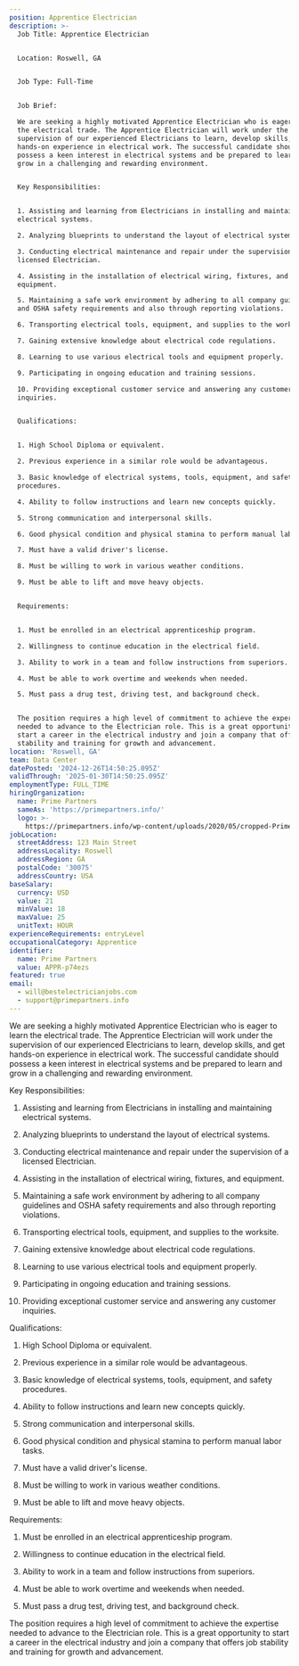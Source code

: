 ```yaml
---
position: Apprentice Electrician
description: >-
  Job Title: Apprentice Electrician 


  Location: Roswell, GA


  Job Type: Full-Time


  Job Brief:

  We are seeking a highly motivated Apprentice Electrician who is eager to learn
  the electrical trade. The Apprentice Electrician will work under the
  supervision of our experienced Electricians to learn, develop skills, and get
  hands-on experience in electrical work. The successful candidate should
  possess a keen interest in electrical systems and be prepared to learn and
  grow in a challenging and rewarding environment. 


  Key Responsibilities:


  1. Assisting and learning from Electricians in installing and maintaining
  electrical systems.

  2. Analyzing blueprints to understand the layout of electrical systems.

  3. Conducting electrical maintenance and repair under the supervision of a
  licensed Electrician.

  4. Assisting in the installation of electrical wiring, fixtures, and
  equipment.

  5. Maintaining a safe work environment by adhering to all company guidelines
  and OSHA safety requirements and also through reporting violations.

  6. Transporting electrical tools, equipment, and supplies to the worksite.

  7. Gaining extensive knowledge about electrical code regulations.

  8. Learning to use various electrical tools and equipment properly.

  9. Participating in ongoing education and training sessions.

  10. Providing exceptional customer service and answering any customer
  inquiries.


  Qualifications:


  1. High School Diploma or equivalent.

  2. Previous experience in a similar role would be advantageous.

  3. Basic knowledge of electrical systems, tools, equipment, and safety
  procedures.

  4. Ability to follow instructions and learn new concepts quickly.

  5. Strong communication and interpersonal skills.

  6. Good physical condition and physical stamina to perform manual labor tasks.

  7. Must have a valid driver's license.

  8. Must be willing to work in various weather conditions.

  9. Must be able to lift and move heavy objects.


  Requirements:


  1. Must be enrolled in an electrical apprenticeship program.

  2. Willingness to continue education in the electrical field.

  3. Ability to work in a team and follow instructions from superiors.

  4. Must be able to work overtime and weekends when needed.

  5. Must pass a drug test, driving test, and background check.


  The position requires a high level of commitment to achieve the expertise
  needed to advance to the Electrician role. This is a great opportunity to
  start a career in the electrical industry and join a company that offers job
  stability and training for growth and advancement.
location: 'Roswell, GA'
team: Data Center
datePosted: '2024-12-26T14:50:25.095Z'
validThrough: '2025-01-30T14:50:25.095Z'
employmentType: FULL_TIME
hiringOrganization:
  name: Prime Partners
  sameAs: 'https://primepartners.info/'
  logo: >-
    https://primepartners.info/wp-content/uploads/2020/05/cropped-Prime-Partners-Logo-NO-BG-1-1.png
jobLocation:
  streetAddress: 123 Main Street
  addressLocality: Roswell
  addressRegion: GA
  postalCode: '30075'
  addressCountry: USA
baseSalary:
  currency: USD
  value: 21
  minValue: 18
  maxValue: 25
  unitText: HOUR
experienceRequirements: entryLevel
occupationalCategory: Apprentice
identifier:
  name: Prime Partners
  value: APPR-p74ezs
featured: true
email:
  - will@bestelectricianjobs.com
  - support@primepartners.info
---
```


 We are seeking a highly motivated Apprentice Electrician who is eager to learn
  the electrical trade. The Apprentice Electrician will work under the
  supervision of our experienced Electricians to learn, develop skills, and get
  hands-on experience in electrical work. The successful candidate should
  possess a keen interest in electrical systems and be prepared to learn and
  grow in a challenging and rewarding environment. 


  Key Responsibilities:


  1. Assisting and learning from Electricians in installing and maintaining
  electrical systems.

  2. Analyzing blueprints to understand the layout of electrical systems.

  3. Conducting electrical maintenance and repair under the supervision of a
  licensed Electrician.

  4. Assisting in the installation of electrical wiring, fixtures, and
  equipment.

  5. Maintaining a safe work environment by adhering to all company guidelines
  and OSHA safety requirements and also through reporting violations.

  6. Transporting electrical tools, equipment, and supplies to the worksite.

  7. Gaining extensive knowledge about electrical code regulations.

  8. Learning to use various electrical tools and equipment properly.

  9. Participating in ongoing education and training sessions.

  10. Providing exceptional customer service and answering any customer
  inquiries.


  Qualifications:


  1. High School Diploma or equivalent.

  2. Previous experience in a similar role would be advantageous.

  3. Basic knowledge of electrical systems, tools, equipment, and safety
  procedures.

  4. Ability to follow instructions and learn new concepts quickly.

  5. Strong communication and interpersonal skills.

  6. Good physical condition and physical stamina to perform manual labor tasks.

  7. Must have a valid driver's license.

  8. Must be willing to work in various weather conditions.

  9. Must be able to lift and move heavy objects.


  Requirements:


  1. Must be enrolled in an electrical apprenticeship program.

  2. Willingness to continue education in the electrical field.

  3. Ability to work in a team and follow instructions from superiors.

  4. Must be able to work overtime and weekends when needed.

  5. Must pass a drug test, driving test, and background check.


  The position requires a high level of commitment to achieve the expertise
  needed to advance to the Electrician role. This is a great opportunity to
  start a career in the electrical industry and join a company that offers job
  stability and training for growth and advancement.
